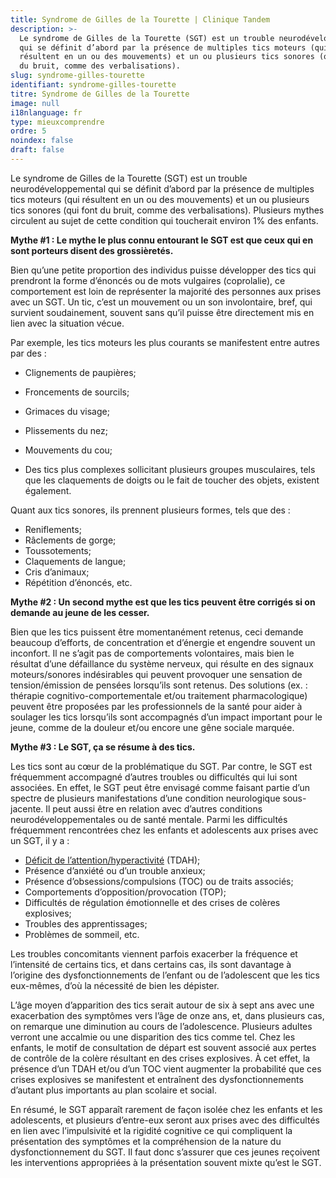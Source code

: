 ```yaml
---
title: Syndrome de Gilles de la Tourette | Clinique Tandem
description: >-
  Le syndrome de Gilles de la Tourette (SGT) est un trouble neurodéveloppemental
  qui se définit d’abord par la présence de multiples tics moteurs (qui
  résultent en un ou des mouvements) et un ou plusieurs tics sonores (qui font
  du bruit, comme des verbalisations).
slug: syndrome-gilles-tourette
identifiant: syndrome-gilles-tourette
titre: Syndrome de Gilles de la Tourette
image: null
i18nlanguage: fr
type: mieuxcomprendre
ordre: 5
noindex: false
draft: false
---
```

Le syndrome de Gilles de la Tourette (SGT) est un trouble neurodéveloppemental qui se définit d’abord par la présence de multiples tics moteurs (qui résultent en un ou des mouvements) et un ou plusieurs tics sonores (qui font du bruit, comme des verbalisations). Plusieurs mythes circulent au sujet de cette condition qui toucherait environ 1% des enfants.

**Mythe #1 : Le mythe le plus connu entourant le SGT est que ceux qui en sont porteurs disent des grossièretés.**

Bien qu’une petite proportion des individus puisse développer des tics qui prendront la forme d’énoncés ou de mots vulgaires (coprolalie), ce comportement est loin de représenter la majorité des personnes aux prises avec un SGT. Un tic, c’est un mouvement ou un son involontaire, bref, qui survient soudainement, souvent sans qu’il puisse être directement mis en lien avec la situation vécue.

Par exemple, les tics moteurs les plus courants se manifestent entre autres par des :

* Clignements de paupières;
* Froncements de sourcils;


* Grimaces du visage;
* Plissements du nez;
* Mouvements du cou;
* Des tics plus complexes sollicitant plusieurs groupes musculaires, tels que les claquements de doigts ou le fait de toucher des objets, existent également.

Quant aux tics sonores, ils prennent plusieurs formes, tels que des :

* Reniflements;
* Râclements de gorge;
* Toussotements;
* Claquements de langue;
* Cris d’animaux;
* Répétition d’énoncés, etc.

**Mythe #2 : Un second mythe est que les tics peuvent être corrigés si on demande au jeune de les cesser.**

Bien que les tics puissent être momentanément retenus, ceci demande beaucoup d’efforts, de concentration et d’énergie et engendre souvent un inconfort. Il ne s’agit pas de comportements volontaires, mais bien le résultat d’une défaillance du système nerveux, qui résulte en des signaux moteurs/sonores indésirables qui peuvent provoquer une sensation de tension/émission de pensées lorsqu’ils sont retenus. Des solutions (ex. : thérapie cognitivo-comportementale et/ou traitement pharmacologique) peuvent être proposées par les professionnels de la santé pour aider à soulager les tics lorsqu’ils sont accompagnés d’un impact important pour le jeune, comme de la douleur et/ou encore une gêne sociale marquée.

**Mythe #3 : Le SGT, ça se résume à des tics.**

Les tics sont au cœur de la problématique du SGT. Par contre, le SGT est fréquemment accompagné d’autres troubles ou difficultés qui lui sont associées. En effet, le SGT peut être envisagé comme faisant partie d’un spectre de plusieurs manifestations d’une condition neurologique sous-jacente. Il peut aussi être en relation avec d’autres conditions neurodéveloppementales ou de santé mentale. Parmi les difficultés fréquemment rencontrées chez les enfants et adolescents aux prises avec un SGT, il y a :

* [Déficit de l’attention/hyperactivité](https://www.cliniquetandem.ca/ressources/mieux-comprendre/tda-h/) (TDAH);
* Présence d’anxiété ou d’un trouble anxieux;
* Présence d’obsessions/compulsions (TOC) ou de traits associés;
* Comportements d’opposition/provocation (TOP);
* Difficultés de régulation émotionnelle et des crises de colères explosives;
* Troubles des apprentissages;
* Problèmes de sommeil, etc.

Les troubles concomitants viennent parfois exacerber la fréquence et l’intensité de certains tics, et dans certains cas, ils sont davantage à l’origine des dysfonctionnements de l’enfant ou de l’adolescent que les tics eux-mêmes, d’où la nécessité de bien les dépister.

L’âge moyen d’apparition des tics serait autour de six à sept ans avec une exacerbation des symptômes vers l’âge de onze ans, et, dans plusieurs cas, on remarque une diminution au cours de l’adolescence. Plusieurs adultes verront une accalmie ou une disparition des tics comme tel. Chez les enfants, le motif de consultation de départ est souvent associé aux pertes de contrôle de la colère résultant en des crises explosives. À cet effet, la présence d’un TDAH et/ou d’un TOC vient augmenter la probabilité que ces crises explosives se manifestent et entraînent des dysfonctionnements d’autant plus importants au plan scolaire et social.

En résumé, le SGT apparaît rarement de façon isolée chez les enfants et les adolescents, et plusieurs d’entre-eux seront aux prises avec des difficultés en lien avec l’impulsivité et la rigidité cognitive ce qui compliquent la présentation des symptômes et la compréhension de la nature du dysfonctionnement du SGT. Il faut donc s’assurer que ces jeunes reçoivent les interventions appropriées à la présentation souvent mixte qu’est le SGT.

